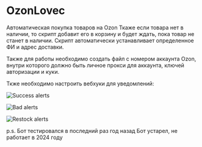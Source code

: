 # OzonLovec
Автоматическая покупка товаров на Ozon
Ткаже если товара нет в наличии, то скрипт добавит его в корзину и будет ждать, пока товар не станет в наличии. 
Скрипт автоматически устанавливает определенное ФИ и адрес доставки. 

Также для работы необходимо создать файл с номером аккаунта Ozon, внутри которого должно быть личное прокси для аккаунта, ключей авторизации и куки.

Ткже необходимо настроить вебхуки для уведомлений:

![Success alerts](https://i.imgur.com/hy36o55.png)

![Bad alerts](https://i.imgur.com/7bVGpRZ.png)

![Restock alerts](https://i.imgur.com/8NgtTTx.png)

p.s. Бот тестировался в последний раз год назад
Бот устарел, не работает в 2024 году
